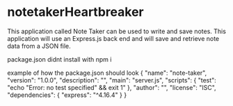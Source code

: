 # notetakerHeartbreaker
This application called Note Taker can be used to write and save notes. This application will use an Express.js back end and will save and retrieve note data from a JSON file.



package.json didnt install with npm i












example of how the package.json should look
{
  "name": "note-taker",
  "version": "1.0.0",
  "description": "",
  "main": "server.js",
  "scripts": {
    "test": "echo \"Error: no test specified\" && exit 1"
  },
  "author": "",
  "license": "ISC",
  "dependencies": {
    "express": "^4.16.4"
  }
}